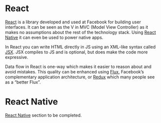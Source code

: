 # React

[React](https://facebook.github.io/react/) is a library developed and used at Facebook for building user interfaces. It can be seen as the V in MVC (Model View Controller) as it makes no assumptions about the rest of the technology stack. Using [React Native](#react-native) it can even be used to power native apps.

In React you can write HTML directly in JS using an XML-like syntax called [JSX](/glossary/JSX). JSX compiles to JS and is optional, but does make the code more expressive.

Data flow in React is one-way which makes it easier to reason about and avoid mistakes. This quality can be enhanced using [Flux](FLUX.md), Facebook’s complementary application architecture, or [Redux](REDUX.md) which many people see as a “better Flux”.

# React Native

[React Native](https://facebook.github.io/react-native/) section to be completed.
